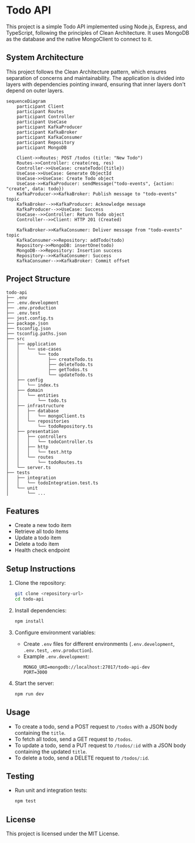 # Todo API

This project is a simple Todo API implemented using Node.js, Express, and TypeScript, following the principles of Clean Architecture. It uses MongoDB as the database and the native MongoClient to connect to it.


## System Architecture

This project follows the Clean Architecture pattern, which ensures separation of concerns and maintainability. The application is divided into layers with dependencies pointing inward, ensuring that inner layers don't depend on outer layers.

```mermaid
sequenceDiagram
    participant Client
    participant Routes
    participant Controller
    participant UseCase
    participant KafkaProducer
    participant KafkaBroker
    participant KafkaConsumer
    participant Repository
    participant MongoDB

    Client->>Routes: POST /todos (title: "New Todo")
    Routes->>Controller: create(req, res)
    Controller->>UseCase: createTodo({title})
    UseCase->>UseCase: Generate ObjectId
    UseCase->>UseCase: Create Todo object
    UseCase->>KafkaProducer: sendMessage("todo-events", {action: "create", data: todo})
    KafkaProducer->>KafkaBroker: Publish message to "todo-events" topic
    KafkaBroker-->>KafkaProducer: Acknowledge message
    KafkaProducer-->>UseCase: Success
    UseCase-->>Controller: Return Todo object
    Controller-->>Client: HTTP 201 (Created)

    KafkaBroker->>KafkaConsumer: Deliver message from "todo-events" topic
    KafkaConsumer->>Repository: addTodo(todo)
    Repository->>MongoDB: insertOne(todo)
    MongoDB-->>Repository: Insertion success
    Repository-->>KafkaConsumer: Success
    KafkaConsumer-->>KafkaBroker: Commit offset
```

## Project Structure

```
todo-api
├── .env
├── .env.development
├── .env.production
├── .env.test
├── jest.config.ts
├── package.json
├── tsconfig.json
├── tsconfig.paths.json
├── src
│   ├── application
│   │   └── use-cases
│   │       └── todo
│   │           ├── createTodo.ts
│   │           ├── deleteTodo.ts
│   │           ├── getTodos.ts
│   │           └── updateTodo.ts
│   ├── config
│   │   └── index.ts
│   ├── domain
│   │   └── entities
│   │       └── todo.ts
│   ├── infrastructure
│   │   ├── database
│   │   │   └── mongoClient.ts
│   │   └── repositories
│   │       └── todoRepository.ts
│   ├── presentation
│   │   ├── controllers
│   │   │   └── todoController.ts
│   │   ├── http
│   │   │   └── test.http
│   │   └── routes
│   │       └── todoRoutes.ts
│   └── server.ts
├── tests
│   ├── integration
│   │   └── todoIntegration.test.ts
│   └── unit
│       └── ...
```

## Features

- Create a new todo item
- Retrieve all todo items
- Update a todo item
- Delete a todo item
- Health check endpoint

## Setup Instructions

1. Clone the repository:
   ```bash
   git clone <repository-url>
   cd todo-api
   ```

2. Install dependencies:
   ```bash
   npm install
   ```

3. Configure environment variables:
   - Create `.env` files for different environments (`.env.development`, `.env.test`, `.env.production`).
   - Example `.env.development`:
     ```
     MONGO_URI=mongodb://localhost:27017/todo-api-dev
     PORT=3000
     ```

4. Start the server:
   ```bash
   npm run dev
   ```

## Usage

- To create a todo, send a POST request to `/todos` with a JSON body containing the `title`.
- To fetch all todos, send a GET request to `/todos`.
- To update a todo, send a PUT request to `/todos/:id` with a JSON body containing the updated `title`.
- To delete a todo, send a DELETE request to `/todos/:id`.

## Testing

- Run unit and integration tests:
  ```bash
  npm test
  ```

## License

This project is licensed under the MIT License.
